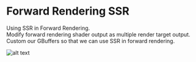 # Forward Rendering SSR
 Using SSR in Forward Rendering. <br>
 Modify forward rendering shader output as multiple render target output. <br>
 Custom our GBuffers so that we can use SSR in forward rendering. <br>
 
![alt text](https://i.imgur.com/XgiixLQ.jpg)
